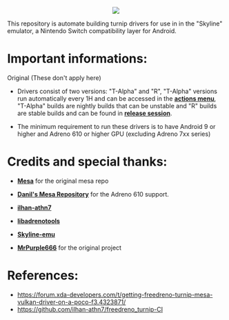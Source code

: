 <p align="center">
<img src="https://telegra.ph/file/63779d73be339db1ed2cc.jpg" >
</p>

This repository is automate building turnip drivers for use in
in the "Skyline" emulator, a Nintendo Switch compatibility layer for Android.

# Important informations:
Original (These don't apply here)
- Drivers consist of two versions: "T-Alpha" and "R", "T-Alpha" versions run automatically every 1H and can be accessed in the [**actions menu**](https://github.com/MrPurple666/freedreno-CI/actions),
"T-Alpha" builds are nightly builds that can be unstable and "R" builds are stable builds and can be found in [**release session**](https://github.com/MrPurple666/freedreno-CI/releases).

- The minimum requirement to run these drivers is to have Android 9 or higher and Adreno 610 or higher GPU (excluding Adreno 7xx series)

# Credits and special thanks:
- [**Mesa**](https://gitlab.freedesktop.org/mesa/mesa) for the original mesa repo
- [**Danil's Mesa Repository**](https://gitlab.freedesktop.org/Danil/mesa/-/tree/freedreno/feature/a610) for the Adreno 610 support.

- [**ilhan-athn7**](https://github.com/ilhan-athn7) 
- [**libadrenotools**](https://github.com/bylaws/libadrenotools)
- [**Skyline-emu**](https://github.com/skyline-emu)

- [**MrPurple666**](https://github.com/MrPurple666) for the original project

# References:
- https://forum.xda-developers.com/t/getting-freedreno-turnip-mesa-vulkan-driver-on-a-poco-f3.4323871/
- https://github.com/ilhan-athn7/freedreno_turnip-CI
